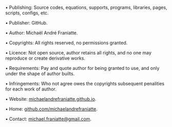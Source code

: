 ﻿  
• Publishing: Source codes, equations, supports, programs, libraries, pages, scripts, configs, etc.  
  
• Publisher: GitHub.  
  
• Author: Michaël André Franiatte.  
  
• Copyrights: All rights reserved, no permissions granted.  
  
• Licence: Not open source, author retains all rights, and no one may reproduce or create derivative works.  
  
• Requirements: Pay and quote author for being granted to use, and only under the shape of author builts.  
  
• Infringements: Who not agree owes the copyrights subsequent penalities for each work of author.  
  
• Website: [michaelandrefraniatte.github.io](https://michaelandrefraniatte.github.io/).  
  
• Home: [github.com/michaelandrefraniatte](https://github.com/michaelandrefraniatte).  
  
• Contact: michael.franiatte@gmail.com.  
  